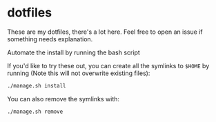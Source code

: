 # dotfiles

These are my dotfiles, there's a lot here. Feel free to open an issue if
something needs explanation.

Automate the install by running the bash script

If you'd like to try these out, you can create all the symlinks to
`$HOME` by running (Note this will not overwrite existing files):

```sh
./manage.sh install
```

You can also remove the symlinks with:

```sh
./manage.sh remove
```
